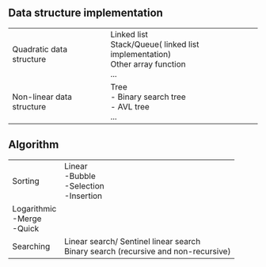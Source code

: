 ## Data structure implementation
|||
|-|-|
|Quadratic data structure|Linked list<br>Stack/Queue( linked list implementation)<br>Other array function <br>...|
|Non-linear data structure|Tree<br>- Binary search tree<br>- AVL tree<br>...|

## Algorithm
|||
|-|-|
|Sorting|Linear<br>-Bubble<br>-Selection<br>-Insertion<br>
Logarithmic<br>-Merge<br>-Quick<br>|
|Searching|Linear search/ Sentinel linear search<br>Binary search (recursive and non-recursive)|
